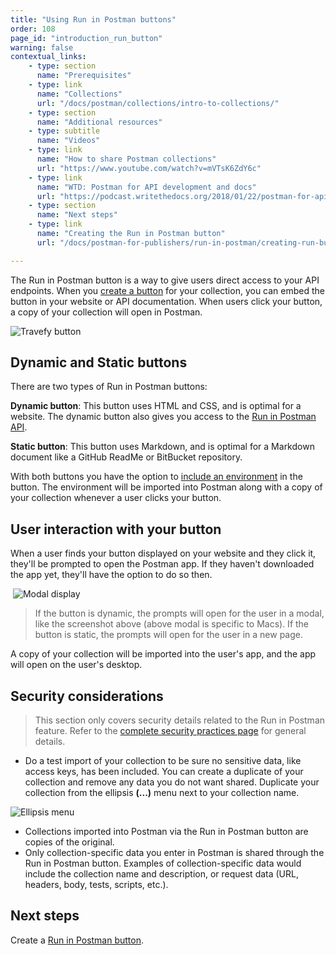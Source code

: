 ```yaml
---
title: "Using Run in Postman buttons"
order: 108
page_id: "introduction_run_button"
warning: false
contextual_links:
    - type: section
      name: "Prerequisites"
    - type: link
      name: "Collections"
      url: "/docs/postman/collections/intro-to-collections/"
    - type: section
      name: "Additional resources"
    - type: subtitle
      name: "Videos"
    - type: link
      name: "How to share Postman collections"
      url: "https://www.youtube.com/watch?v=mVTsK6ZdY6c"
    - type: link
      name: "WTD: Postman for API development and docs"
      url: "https://podcast.writethedocs.org/2018/01/22/postman-for-api-docs-write-the-docs/"
    - type: section
      name: "Next steps"
    - type: link
      name: "Creating the Run in Postman button"
      url: "/docs/postman-for-publishers/run-in-postman/creating-run-button/"

---
```


The Run in Postman button is a way to give users direct access to your API endpoints. When you [create a button](/docs/postman-for-publishers/run-in-postman/creating-run-button/) for your collection, you can embed the button in your website or API documentation. When users click your button, a copy of your collection will open in Postman.

![Travefy button](https://assets.postman.com/postman-docs/Travefy+API+RIP+button.jpg)

## Dynamic and Static buttons

There are two types of Run in Postman buttons:

**Dynamic button**: This button uses HTML and CSS, and is optimal for a website. The dynamic button also gives you access to the [Run in Postman API](/docs/postman-for-publishers/run-in-postman/run-button-API/).

**Static button**: This button uses Markdown, and is optimal for a Markdown document like a GitHub ReadMe or BitBucket repository.

With both buttons you have the option to [include an environment](/docs/postman-for-publishers/run-in-postman/environments-run-button/) in the button. The environment will be imported into Postman along with a copy of your collection whenever a user clicks your button.

## User interaction with your button

When a user finds your button displayed on your website and they click it, they'll be prompted to open the Postman app. If they haven't downloaded the app yet, they'll have the option to do so then.

 ![Modal display](https://assets.postman.com/postman-docs/Unsized+modal+image.jpg)

> If the button is dynamic, the prompts will open for the user in a modal, like the screenshot above (above modal is specific to Macs). If the button is static, the prompts will open for the user in a new page.

A copy of your collection will be imported into the user's app, and the app will open on the user's desktop.

## Security considerations

> This section only covers security details related to the Run in Postman feature. Refer to the [complete security practices page](https://www.postman.com/security) for general details.

* Do a test import of your collection to be sure no sensitive data, like access keys, has been included. You can create a duplicate of your collection and remove any data you do not want shared. Duplicate your collection from the ellipsis **(...)** menu next to your collection name.

![Ellipsis menu](https://assets.postman.com/postman-docs/Duplicate+collections.jpg)

* Collections imported into Postman via the Run in Postman button are copies of the original.
* Only collection-specific data you enter in Postman is shared through the Run in Postman button. Examples of collection-specific data would include the collection name and description, or request data (URL, headers, body, tests, scripts, etc.).

## Next steps

Create a [Run in Postman button](/docs/postman-for-publishers/run-in-postman/creating-run-button/).
